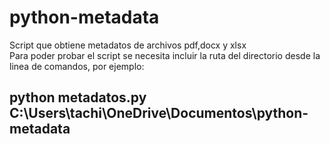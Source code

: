 # python-metadata
Script que obtiene metadatos de archivos pdf,docx y xlsx </br>
Para poder probar el script se necesita incluir la ruta del directorio desde la linea de comandos, por ejemplo: </br>
## python metadatos.py C:\Users\tachi\OneDrive\Documentos\python-metadata
